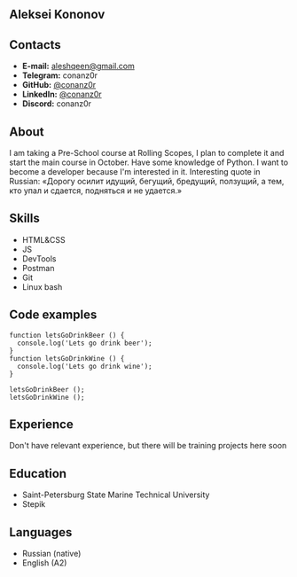 ## Aleksei Kononov   
## Contacts
- **E-mail:** aleshqeen@gmail.com
- **Telegram:** conanz0r
- **GitHub:** [@conanz0r](https://github.com/conanz0r)
- **LinkedIn:** [@conanz0r](www.linkedin.com/in/conanz0r)
- **Discord:** conanz0r

## About
I am taking a Pre-School course at Rolling Scopes, I plan to complete it and start the main course in October. Have some knowledge of Python. I want to become a developer because I'm interested in it.
Interesting quote in Russian: «Дорогу осилит идущий, бегущий, бредущий, ползущий, а тем, кто упал и сдается, подняться и не удается.»

## Skills
- HTML&CSS
- JS
- DevTools
- Postman
- Git
- Linux bash

## Code examples
```
function letsGoDrinkBeer () {
  console.log('Lets go drink beer');
}
function letsGoDrinkWine () {
  console.log('Lets go drink wine');
}

letsGoDrinkBeer ();
letsGoDrinkWine ();
```

## Experience
Don't have relevant experience, but there will be training projects here soon

## Education
- Saint-Petersburg State Marine Technical University
- Stepik

## Languages
- Russian (native)
- English (A2)
